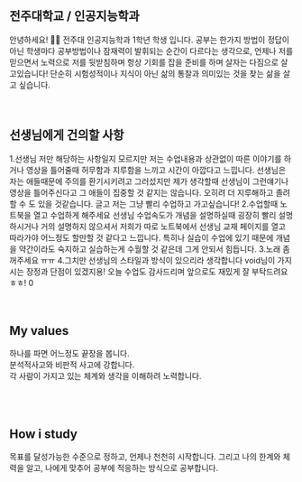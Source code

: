 ## 전주대학교 / 인공지능학과
안녕하세요! 🙋‍♂️ 전주대 인공지능학과 1학년 학생 입니다. 
공부는 한가지 방법이 정답이 아닌 학생마다 공부방법이나 잠재력이 발휘되는 순간이 다르다는 생각으로, 
언제나 저를 믿으면서 노력으로 저를 뒷받침하며 항상 기회를 잡을 준비를 하며 살자는 다짐으로 살고있습니다!
단순히 시험성적이나 지식이 아닌 삶의 통찰과 의미있는 것을 찾는 삶을 살고 싶습니다.
<br />
<br />
<br />
## 선생님에게 건의할 사항 
1.선생님 저만 해당하는 사항일지 모르지만 저는 수업내용과 상관없이 따른 이야기를 하거나 영상을 틀어줄때 허무함과 지루함을 느끼고 시간이 아깝다고 느낍니다.
선생님은 자는 애들때문에 주의를 환기시키려고 그러섰지만 제가 생각할때 선생님이 그런얘기나 영상을 틀어주신다고 그 애들이 집중할 것 같지는 않습니다.
오히려 더 지루해하고 졸려할 수 도 있을 것같습니다. 글고 저는 그냥 빨리 수업하고 가고싶습니다!
2.수업할때 노트북을 열고 수업하게 해주세요 선생님 수업속도가 개념을 설명하실때 굉장히 빨리 설명하시거나 거의 설명하지 않으셔서 저희가 따로
노트북에서 선생님 교재 페이지를 열고 따라가야 어느정도 할만할 것 같다고 느낍니다. 특히나 실습이 수업에
있기 때문에 개념을 약간이라도 숙지하고 실습하는게 수월할 것 같은데 그게 안되서 힘듭니다.
3.노래 좀 꺼주세요 ㅠㅠ
4.그치만 선생님의 스타일과 방식이 있으리라 생각합니다 void님이 가지시는 장정과 단점이 있겠지용! 오늘 수업도 감사드리며 앞으로도 재밌게 잘 부탁드려요 ㅎㅎ!
0<br />
<br />
<br />
## My values
하나를 파면 어느정도 끝장을 봅니다.<br />
분석적사고와 비판적 사고에 강합니다.<br />
각 사람이 가지고 있는 체계와 생각을 이해하려 노력합니다.<br />
<br />
<br />
<br />
## How i study
목표를 달성가능한 수준으로 정하고, 언제나 천천히 시작합니다. 그리고 나의 한계와 체력을 알고, 나에게 맞추어 공부에 적응하는 방식으로 공부합니다.
